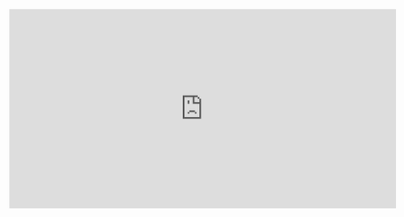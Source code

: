 <iframe width="700" height="360" src="https://w2.countingdownto.com/4955228" frameborder="0"></iframe>
